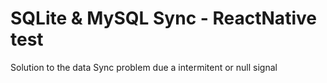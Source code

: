 # SQLite & MySQL Sync - ReactNative test
Solution to the data Sync problem due a intermitent or null signal
